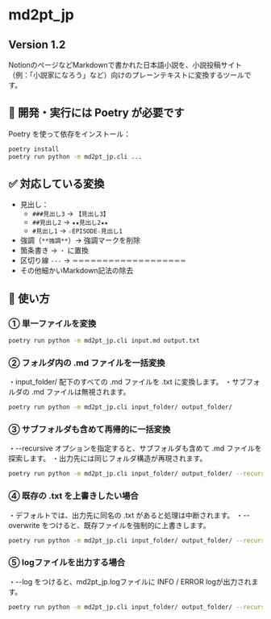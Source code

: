 # md2pt_jp
## Version 1.2

NotionのページなどMarkdownで書かれた日本語小説を、小説投稿サイト（例：「小説家になろう」など）向けのプレーンテキストに変換するツールです。

## 🔧 開発・実行には Poetry が必要です

Poetry を使って依存をインストール：

```bash
poetry install
poetry run python -m md2pt_jp.cli ...
```

## ✅ 対応している変換

- 見出し：
  - `###見出し3` → `【見出し3】`
  - `##見出し2` → `★★見出し2★★`
  - `#見出し1` → `☆EPISODE☆見出し1`
- 強調（`**強調**`）→ 強調マークを削除
- 箇条書き → `・` に置換
- 区切り線 `---` → `＝＝＝＝＝＝＝＝＝＝＝＝＝＝＝＝＝＝＝`
- その他細かいMarkdown記法の除去

## 🚀 使い方

### ① 単一ファイルを変換

```bash
poetry run python -m md2pt_jp.cli input.md output.txt
```

### ② フォルダ内の .md ファイルを一括変換
・input_folder/ 配下のすべての .md ファイルを .txt に変換します。
・サブフォルダの .md ファイルは無視されます。
```bash
poetry run python -m md2pt_jp.cli input_folder/ output_folder/
```
### ③ サブフォルダも含めて再帰的に一括変換
・--recursive オプションを指定すると、サブフォルダも含めて .md ファイルを探索します。
・出力先には同じフォルダ構造が再現されます。
```bash
poetry run python -m md2pt_jp.cli input_folder/ output_folder/ --recursive
```
### ④ 既存の .txt を上書きしたい場合
・デフォルトでは、出力先に同名の .txt があると処理は中断されます。
・--overwrite をつけると、既存ファイルを強制的に上書きします。
```bash
poetry run python -m md2pt_jp.cli input_folder/ output_folder/ --recursive --overwrite
```
### ⑤ logファイルを出力する場合
・--log をつけると、md2pt_jp.logファイルに INFO / ERROR logが出力されます。
```bash
poetry run python -m md2pt_jp.cli input_folder/ output_folder/ --recursive --overwrite --log
```
